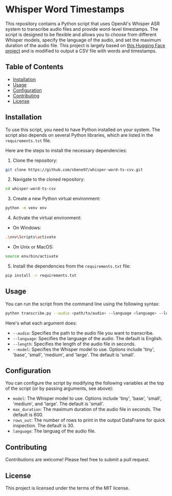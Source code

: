 # Whisper Word Timestamps

This repository contains a Python script that uses OpenAI's Whisper ASR system to transcribe audio files and provide word-level timestamps. The script is designed to be flexible and allows you to choose from different Whisper models, specify the language of the audio, and set the maximum duration of the audio file. This project is largely based on [this Hugging Face project](https://huggingface.co/spaces/Matthijs/whisper_word_timestamps) and is modified to output a CSV file with words and timestamps.

## Table of Contents

- [Installation](#installation)
- [Usage](#usage)
- [Configuration](#configuration)
- [Contributing](#contributing)
- [License](#license)

## Installation

To use this script, you need to have Python installed on your system. The script also depends on several Python libraries, which are listed in the `requirements.txt` file.

Here are the steps to install the necessary dependencies:

1. Clone the repository:

```bash
git clone https://github.com/sbene97/whisper-word-ts-csv.git
```

2. Navigate to the cloned repository:

```bash
cd whisper-word-ts-csv
```

3. Create a new Python virtual environment:

```bash
python -m venv env
```

4. Activate the virtual environment:

- On Windows:

```bash
.\env\Scripts\activate
```

- On Unix or MacOS:

```bash
source env/bin/activate
```

5. Install the dependencies from the `requirements.txt` file:

```bash
pip install -r requirements.txt
```

## Usage

You can run the script from the command line using the following syntax:

```bash
python transcribe.py --audio <path/to/audio> --language <language> --length <length> --model <model>
```

Here's what each argument does:

- `--audio`: Specifies the path to the audio file you want to transcribe.
- `--language`: Specifies the language of the audio. The default is English.
- `--length`: Specifies the length of the audio file in seconds.
- `--model`: Specifies the Whisper model to use. Options include 'tiny', 'base', 'small', 'medium', and 'large'. The default is 'small'.

>

## Configuration

You can configure the script by modifying the following variables at the top of the script (or by passing arguments, see above):

- `model`: The Whisper model to use. Options include 'tiny', 'base', 'small', 'medium', and 'large'. The default is 'small'.
- `max_duration`: The maximum duration of the audio file in seconds. The default is 600.
- `rows_out`: The number of rows to print in the output DataFrame for quick inspection. The default is 30.
- `language`: The languag of the audio file.

## Contributing

Contributions are welcome! Please feel free to submit a pull request.

## License

This project is licensed under the terms of the MIT license.
